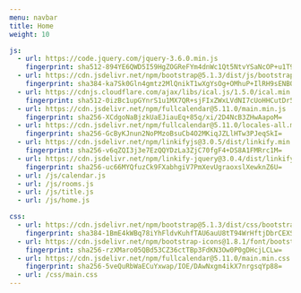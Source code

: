 ```yaml
---
menu: navbar
title: Home
weight: 10

js:
  - url: https://code.jquery.com/jquery-3.6.0.min.js
    fingerprint: sha512-894YE6QWD5I59HgZOGReFYm4dnWc1Qt5NtvYSaNcOP+u1T9qYdvdihz0PPSiiqn/+/3e7Jo4EaG7TubfWGUrMQ==
  - url: https://cdn.jsdelivr.net/npm/bootstrap@5.1.3/dist/js/bootstrap.bundle.min.js
    fingerprint: sha384-ka7Sk0Gln4gmtz2MlQnikT1wXgYsOg+OMhuP+IlRH9sENBO0LRn5q+8nbTov4+1p
  - url: https://cdnjs.cloudflare.com/ajax/libs/ical.js/1.5.0/ical.min.js
    fingerprint: sha512-0izBc1upGYnrS1u1MX7QR+sjFIxZWxLVdNI7cUoHHCutDr5ENjuQRZuS+v+3NFNGfwHSrPoHzBzED0rV651tGw==
  - url: https://cdn.jsdelivr.net/npm/fullcalendar@5.11.0/main.min.js
    fingerprint: sha256-XCdgoNaBjzkUaEJiauEq+85q/xi/2D4NcB3ZHwAapoM=
  - url: https://cdn.jsdelivr.net/npm/fullcalendar@5.11.0/locales-all.min.js
    fingerprint: sha256-GcByKJnun2NoPMzoBsuCb4O2MKiqJZLlHTw3PJeqSkI=
  - url: https://cdn.jsdelivr.net/npm/linkifyjs@3.0.5/dist/linkify.min.js
    fingerprint: sha256-v6qZQI3j3e7EzQQYDzLa3ZjC70fgF4+DS8A1FMRrc1M=
  - url: https://cdn.jsdelivr.net/npm/linkify-jquery@3.0.4/dist/linkify-jquery.min.js
    fingerprint: sha256-uc66MYQfuzCk9FXabhgiV7PmXevUgraoxslXewknZ6U=
  - url: /js/calendar.js
  - url: /js/rooms.js
  - url: /js/title.js
  - url: /js/home.js

css:
  - url: https://cdn.jsdelivr.net/npm/bootstrap@5.1.3/dist/css/bootstrap.min.css
    fingerprint: sha384-1BmE4kWBq78iYhFldvKuhfTAU6auU8tT94WrHftjDbrCEXSU1oBoqyl2QvZ6jIW3
  - url: https://cdn.jsdelivr.net/npm/bootstrap-icons@1.8.1/font/bootstrap-icons.css
    fingerprint: sha256-rzXMaro05QBd53CZ36ctTBp3FdKN3Ow0P0gDHcjLCLw=
  - url: https://cdn.jsdelivr.net/npm/fullcalendar@5.11.0/main.min.css
    fingerprint: sha256-5veQuRbWaECuYxwap/IOE/DAwNxgm4ikX7nrgsqYp88=
  - url: /css/main.css
---
```

